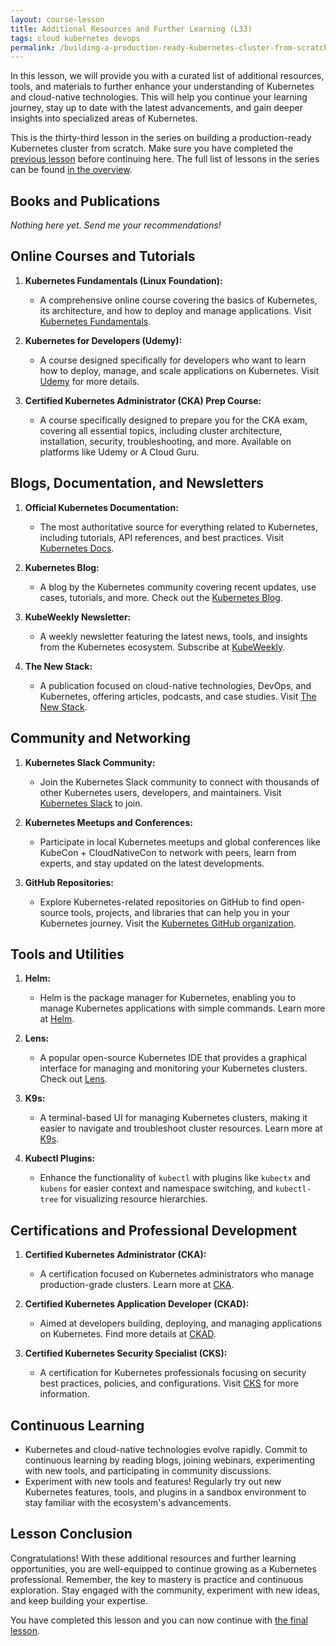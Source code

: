 ```yaml
---
layout: course-lesson
title: Additional Resources and Further Learning (L33)
tags: cloud kubernetes devops
permalink: /building-a-production-ready-kubernetes-cluster-from-scratch/lesson-33
---
```


In this lesson, we will provide you with a curated list of additional resources,
tools, and materials to further enhance your understanding of Kubernetes and
cloud-native technologies. This will help you continue your learning journey,
stay up to date with the latest advancements, and gain deeper insights into
specialized areas of Kubernetes.

This is the thirty-third lesson in the series on building a production-ready
Kubernetes cluster from scratch. Make sure you have completed the
[previous lesson](/building-a-production-ready-kubernetes-cluster-from-scratch/lesson-X)
before continuing here. The full list of lessons in the series can be found
[in the overview](/building-a-production-ready-kubernetes-cluster-from-scratch).

## Books and Publications

_Nothing here yet. Send me your recommendations!_

## Online Courses and Tutorials

1. **Kubernetes Fundamentals (Linux Foundation):**

   - A comprehensive online course covering the basics of Kubernetes, its
     architecture, and how to deploy and manage applications. Visit
     [Kubernetes Fundamentals](https://training.linuxfoundation.org/training/kubernetes-fundamentals/).

2. **Kubernetes for Developers (Udemy):**

   - A course designed specifically for developers who want to learn how to
     deploy, manage, and scale applications on Kubernetes. Visit
     [Udemy](https://www.udemy.com/) for more details.

3. **Certified Kubernetes Administrator (CKA) Prep Course:**
   - A course specifically designed to prepare you for the CKA exam, covering
     all essential topics, including cluster architecture, installation,
     security, troubleshooting, and more. Available on platforms like Udemy or A
     Cloud Guru.

## Blogs, Documentation, and Newsletters

1. **Official Kubernetes Documentation:**

   - The most authoritative source for everything related to Kubernetes,
     including tutorials, API references, and best practices. Visit
     [Kubernetes Docs](https://kubernetes.io/docs/).

2. **Kubernetes Blog:**

   - A blog by the Kubernetes community covering recent updates, use cases,
     tutorials, and more. Check out the
     [Kubernetes Blog](https://kubernetes.io/blog/).

3. **KubeWeekly Newsletter:**

   - A weekly newsletter featuring the latest news, tools, and insights from the
     Kubernetes ecosystem. Subscribe at [KubeWeekly](https://kubeweekly.io/).

4. **The New Stack:**
   - A publication focused on cloud-native technologies, DevOps, and Kubernetes,
     offering articles, podcasts, and case studies. Visit
     [The New Stack](https://thenewstack.io/).

## Community and Networking

1. **Kubernetes Slack Community:**

   - Join the Kubernetes Slack community to connect with thousands of other
     Kubernetes users, developers, and maintainers. Visit
     [Kubernetes Slack](http://slack.k8s.io/) to join.

2. **Kubernetes Meetups and Conferences:**

   - Participate in local Kubernetes meetups and global conferences like
     KubeCon + CloudNativeCon to network with peers, learn from experts, and
     stay updated on the latest developments.

3. **GitHub Repositories:**
   - Explore Kubernetes-related repositories on GitHub to find open-source
     tools, projects, and libraries that can help you in your Kubernetes
     journey. Visit the
     [Kubernetes GitHub organization](https://github.com/kubernetes).

## Tools and Utilities

1. **Helm:**

   - Helm is the package manager for Kubernetes, enabling you to manage
     Kubernetes applications with simple commands. Learn more at
     [Helm](https://helm.sh/).

2. **Lens:**

   - A popular open-source Kubernetes IDE that provides a graphical interface
     for managing and monitoring your Kubernetes clusters. Check out
     [Lens](https://k8slens.dev/).

3. **K9s:**

   - A terminal-based UI for managing Kubernetes clusters, making it easier to
     navigate and troubleshoot cluster resources. Learn more at
     [K9s](https://k9scli.io/).

4. **Kubectl Plugins:**
   - Enhance the functionality of `kubectl` with plugins like `kubectx` and
     `kubens` for easier context and namespace switching, and `kubectl-tree` for
     visualizing resource hierarchies.

## Certifications and Professional Development

1. **Certified Kubernetes Administrator (CKA):**

   - A certification focused on Kubernetes administrators who manage
     production-grade clusters. Learn more at
     [CKA](https://training.linuxfoundation.org/certification/certified-kubernetes-administrator-cka/).

2. **Certified Kubernetes Application Developer (CKAD):**

   - Aimed at developers building, deploying, and managing applications on
     Kubernetes. Find more details at
     [CKAD](https://training.linuxfoundation.org/certification/certified-kubernetes-application-developer-ckad/).

3. **Certified Kubernetes Security Specialist (CKS):**
   - A certification for Kubernetes professionals focusing on security best
     practices, policies, and configurations. Visit
     [CKS](https://training.linuxfoundation.org/certification/certified-kubernetes-security-specialist-cks/)
     for more information.

## Continuous Learning

- Kubernetes and cloud-native technologies evolve rapidly. Commit to continuous
  learning by reading blogs, joining webinars, experimenting with new tools, and
  participating in community discussions.
- Experiment with new tools and features! Regularly try out new Kubernetes
  features, tools, and plugins in a sandbox environment to stay familiar with
  the ecosystem's advancements.

## Lesson Conclusion

Congratulations! With these additional resources and further learning
opportunities, you are well-equipped to continue growing as a Kubernetes
professional. Remember, the key to mastery is practice and continuous
exploration. Stay engaged with the community, experiment with new ideas, and
keep building your expertise.

You have completed this lesson and you can now continue with
[the final lesson](/building-a-production-ready-kubernetes-cluster-from-scratch/lesson-34).

